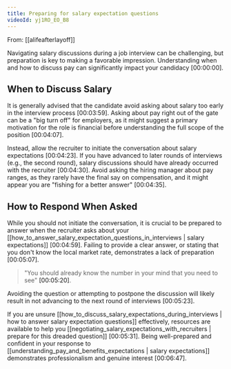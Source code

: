 ```yaml
---
title: Preparing for salary expectation questions
videoId: yj1RO_EO_B8
---
```


From: [[alifeafterlayoff]] <br/> 

Navigating salary discussions during a job interview can be challenging, but preparation is key to making a favorable impression. Understanding when and how to discuss pay can significantly impact your candidacy <a class="yt-timestamp" data-t="00:00:00">[00:00:00]</a>.

## When to Discuss Salary

It is generally advised that the candidate avoid asking about salary too early in the interview process <a class="yt-timestamp" data-t="00:03:59">[00:03:59]</a>. Asking about pay right out of the gate can be a "big turn off" for employers, as it might suggest a primary motivation for the role is financial before understanding the full scope of the position <a class="yt-timestamp" data-t="00:4:07">[00:04:07]</a>.

Instead, allow the recruiter to initiate the conversation about salary expectations <a class="yt-timestamp" data-t="00:04:23">[00:04:23]</a>. If you have advanced to later rounds of interviews (e.g., the second round), salary discussions should have already occurred with the recruiter <a class="yt-timestamp" data-t="00:04:30">[00:04:30]</a>. Avoid asking the hiring manager about pay ranges, as they rarely have the final say on compensation, and it might appear you are "fishing for a better answer" <a class="yt-timestamp" data-t="00:04:35">[00:04:35]</a>.

## How to Respond When Asked

While you should not initiate the conversation, it is crucial to be prepared to answer when the recruiter asks about your [[how_to_answer_salary_expectation_questions_in_interviews | salary expectations]] <a class="yt-timestamp" data-t="00:04:59">[00:04:59]</a>. Failing to provide a clear answer, or stating that you don't know the local market rate, demonstrates a lack of preparation <a class="yt-timestamp" data-t="00:05:07">[00:05:07]</a>.

> "You should already know the number in your mind that you need to see" <a class="yt-timestamp" data-t="00:05:20">[00:05:20]</a>.

Avoiding the question or attempting to postpone the discussion will likely result in not advancing to the next round of interviews <a class="yt-timestamp" data-t="00:05:23">[00:05:23]</a>.

If you are unsure [[how_to_discuss_salary_expectations_during_interviews | how to answer salary expectation questions]] effectively, resources are available to help you [[negotiating_salary_expectations_with_recruiters | prepare for this dreaded question]] <a class="yt-timestamp" data-t="00:05:31">[00:05:31]</a>. Being well-prepared and confident in your response to [[understanding_pay_and_benefits_expectations | salary expectations]] demonstrates professionalism and genuine interest <a class="yt-timestamp" data-t="00:06:47">[00:06:47]</a>.